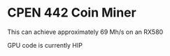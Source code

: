 # CPEN 442 Coin Miner

This can achieve approximately 69 Mh/s on an RX580  

GPU code is currently HIP  
